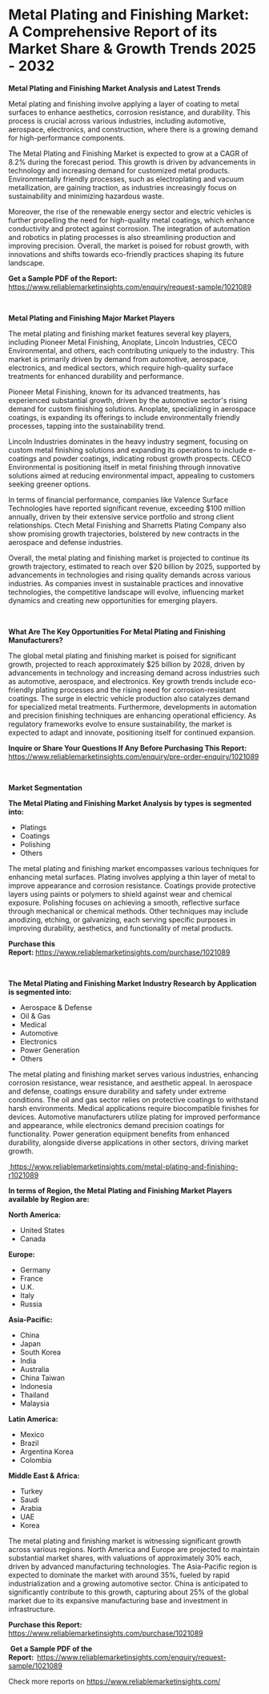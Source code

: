 <p><h1>Metal Plating and Finishing Market: A Comprehensive Report of its Market Share & Growth Trends 2025 - 2032</h1></p><p><strong>Metal Plating and Finishing Market Analysis and Latest Trends</strong></p>
<p><p>Metal plating and finishing involve applying a layer of coating to metal surfaces to enhance aesthetics, corrosion resistance, and durability. This process is crucial across various industries, including automotive, aerospace, electronics, and construction, where there is a growing demand for high-performance components. </p><p>The Metal Plating and Finishing Market is expected to grow at a CAGR of 8.2% during the forecast period. This growth is driven by advancements in technology and increasing demand for customized metal products. Environmentally friendly processes, such as electroplating and vacuum metallization, are gaining traction, as industries increasingly focus on sustainability and minimizing hazardous waste. </p><p>Moreover, the rise of the renewable energy sector and electric vehicles is further propelling the need for high-quality metal coatings, which enhance conductivity and protect against corrosion. The integration of automation and robotics in plating processes is also streamlining production and improving precision. Overall, the market is poised for robust growth, with innovations and shifts towards eco-friendly practices shaping its future landscape.</p></p>
<p><strong>Get a Sample PDF of the Report:&nbsp;</strong> <a href="https://www.reliablemarketinsights.com/enquiry/request-sample/1021089?utm_campaign=2624&utm_medium=2&utm_source=Github&utm_content=ia&utm_term=21022025&utm_id=metal-plating-and-finishing">https://www.reliablemarketinsights.com/enquiry/request-sample/1021089</a></p>
<p>&nbsp;</p>
<p><strong>Metal Plating and Finishing Major Market Players</strong></p>
<p><p>The metal plating and finishing market features several key players, including Pioneer Metal Finishing, Anoplate, Lincoln Industries, CECO Environmental, and others, each contributing uniquely to the industry. This market is primarily driven by demand from automotive, aerospace, electronics, and medical sectors, which require high-quality surface treatments for enhanced durability and performance.</p><p>Pioneer Metal Finishing, known for its advanced treatments, has experienced substantial growth, driven by the automotive sector's rising demand for custom finishing solutions. Anoplate, specializing in aerospace coatings, is expanding its offerings to include environmentally friendly processes, tapping into the sustainability trend.</p><p>Lincoln Industries dominates in the heavy industry segment, focusing on custom metal finishing solutions and expanding its operations to include e-coatings and powder coatings, indicating robust growth prospects. CECO Environmental is positioning itself in metal finishing through innovative solutions aimed at reducing environmental impact, appealing to customers seeking greener options.</p><p>In terms of financial performance, companies like Valence Surface Technologies have reported significant revenue, exceeding $100 million annually, driven by their extensive service portfolio and strong client relationships. Ctech Metal Finishing and Sharretts Plating Company also show promising growth trajectories, bolstered by new contracts in the aerospace and defense industries.</p><p>Overall, the metal plating and finishing market is projected to continue its growth trajectory, estimated to reach over $20 billion by 2025, supported by advancements in technologies and rising quality demands across various industries. As companies invest in sustainable practices and innovative technologies, the competitive landscape will evolve, influencing market dynamics and creating new opportunities for emerging players.</p></p>
<p>&nbsp;</p>
<p><strong>What Are The Key Opportunities For Metal Plating and Finishing Manufacturers?</strong></p>
<p><p>The global metal plating and finishing market is poised for significant growth, projected to reach approximately $25 billion by 2028, driven by advancements in technology and increasing demand across industries such as automotive, aerospace, and electronics. Key growth trends include eco-friendly plating processes and the rising need for corrosion-resistant coatings. The surge in electric vehicle production also catalyzes demand for specialized metal treatments. Furthermore, developments in automation and precision finishing techniques are enhancing operational efficiency. As regulatory frameworks evolve to ensure sustainability, the market is expected to adapt and innovate, positioning itself for continued expansion.</p></p>
<p><strong>Inquire or Share Your Questions If Any Before Purchasing This Report:</strong> <a href="https://www.reliablemarketinsights.com/enquiry/pre-order-enquiry/1021089?utm_campaign=2624&utm_medium=2&utm_source=Github&utm_content=ia&utm_term=21022025&utm_id=metal-plating-and-finishing">https://www.reliablemarketinsights.com/enquiry/pre-order-enquiry/1021089</a></p>
<p>&nbsp;</p>
<p><strong>Market Segmentation</strong></p>
<p><strong>The Metal Plating and Finishing Market Analysis by types is segmented into:</strong></p>
<p><ul><li>Platings</li><li>Coatings</li><li>Polishing</li><li>Others</li></ul></p>
<p><p>The metal plating and finishing market encompasses various techniques for enhancing metal surfaces. Plating involves applying a thin layer of metal to improve appearance and corrosion resistance. Coatings provide protective layers using paints or polymers to shield against wear and chemical exposure. Polishing focuses on achieving a smooth, reflective surface through mechanical or chemical methods. Other techniques may include anodizing, etching, or galvanizing, each serving specific purposes in improving durability, aesthetics, and functionality of metal products.</p></p>
<p><strong>Purchase this Report:&nbsp;</strong><a href="https://www.reliablemarketinsights.com/purchase/1021089?utm_campaign=2624&utm_medium=2&utm_source=Github&utm_content=ia&utm_term=21022025&utm_id=metal-plating-and-finishing">https://www.reliablemarketinsights.com/purchase/1021089</a></p>
<p>&nbsp;</p>
<p><strong>The Metal Plating and Finishing Market Industry Research by Application is segmented into:</strong></p>
<p><ul><li>Aerospace & Defense</li><li>Oil & Gas</li><li>Medical</li><li>Automotive</li><li>Electronics</li><li>Power Generation</li><li>Others</li></ul></p>
<p><p>The metal plating and finishing market serves various industries, enhancing corrosion resistance, wear resistance, and aesthetic appeal. In aerospace and defense, coatings ensure durability and safety under extreme conditions. The oil and gas sector relies on protective coatings to withstand harsh environments. Medical applications require biocompatible finishes for devices. Automotive manufacturers utilize plating for improved performance and appearance, while electronics demand precision coatings for functionality. Power generation equipment benefits from enhanced durability, alongside diverse applications in other sectors, driving market growth.</p></p>
<p><a href="https://www.reliablemarketinsights.com/metal-plating-and-finishing-r1021089?utm_campaign=2624&utm_medium=2&utm_source=Github&utm_content=ia&utm_term=21022025&utm_id=metal-plating-and-finishing">&nbsp;https://www.reliablemarketinsights.com/metal-plating-and-finishing-r1021089</a></p>
<p><strong>In terms of Region, the Metal Plating and Finishing Market Players available by Region are:</strong></p>
<p>
    <p> <strong> North America: </strong>
        <ul>
            <li>United States</li>
            <li>Canada</li>
        </ul>
        </p> 
    <p> <strong> Europe: </strong>
        <ul>
            <li>Germany</li>
            <li>France</li>
            <li>U.K.</li>
            <li>Italy</li>
            <li>Russia</li>
        </ul>
        </p> 
    <p> <strong> Asia-Pacific: </strong>
        <ul>
            <li>China</li>
            <li>Japan</li>
            <li>South Korea</li>
            <li>India</li>
            <li>Australia</li>
            <li>China Taiwan</li>
            <li>Indonesia</li>
            <li>Thailand</li>
            <li>Malaysia</li>
        </ul>
        </p> 
    <p> <strong> Latin America: </strong>
        <ul>
            <li>Mexico</li>
            <li>Brazil</li>
            <li>Argentina Korea</li>
            <li>Colombia</li>
        </ul>
        </p> 
    <p> <strong> Middle East & Africa: </strong>
        <ul>
            <li>Turkey</li>
            <li>Saudi</li>
            <li>Arabia</li>
            <li>UAE</li>
            <li>Korea</li>
        </ul>
    </p>
    </p>
<p><p>The metal plating and finishing market is witnessing significant growth across various regions. North America and Europe are projected to maintain substantial market shares, with valuations of approximately 30% each, driven by advanced manufacturing technologies. The Asia-Pacific region is expected to dominate the market with around 35%, fueled by rapid industrialization and a growing automotive sector. China is anticipated to significantly contribute to this growth, capturing about 25% of the global market due to its expansive manufacturing base and investment in infrastructure.</p></p>
<p><strong>Purchase this Report: </strong><a href="https://www.reliablemarketinsights.com/purchase/1021089?utm_campaign=2624&utm_medium=2&utm_source=Github&utm_content=ia&utm_term=21022025&utm_id=metal-plating-and-finishing">https://www.reliablemarketinsights.com/purchase/1021089</a></p>
<p>&nbsp;<strong>Get a Sample PDF of the Report:&nbsp;&nbsp;</strong><a href="https://www.reliablemarketinsights.com/enquiry/request-sample/1021089?utm_campaign=2624&utm_medium=2&utm_source=Github&utm_content=ia&utm_term=21022025&utm_id=metal-plating-and-finishing">https://www.reliablemarketinsights.com/enquiry/request-sample/1021089</a></p>
<p><strong></strong></p>
<p>Check more reports on <a href="https://www.reliablemarketinsights.com/?utm_campaign=2624&utm_medium=2&utm_source=Github&utm_content=ia&utm_term=21022025&utm_id=metal-plating-and-finishing">https://www.reliablemarketinsights.com/</a></p>